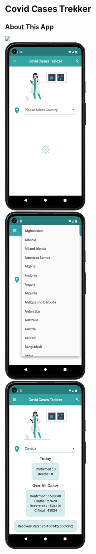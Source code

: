 # Covid Cases Trekker


## About This App

<img src="https://github.com/RomitKatrodiya/Covid_Cases_Trekker/blob/master/images/corona_cases_app.GIF" style=" height:700px; " data-target="animated-image.originalImage"><br><img src="https://github.com/RomitKatrodiya/Covid_Cases_Trekker/blob/master/images/Screenshot_20220921_165400.png" style=" height:550px; " data-target="animated-image.originalImage">
<img src="https://github.com/RomitKatrodiya/Covid_Cases_Trekker/blob/master/images/Screenshot_20220921_165425.png" style=" height:550px; " data-target="animated-image.originalImage">
<img src="https://github.com/RomitKatrodiya/Covid_Cases_Trekker/blob/master/images/Screenshot_20220921_165502.png" style=" height:550px; " data-target="animated-image.originalImage">
